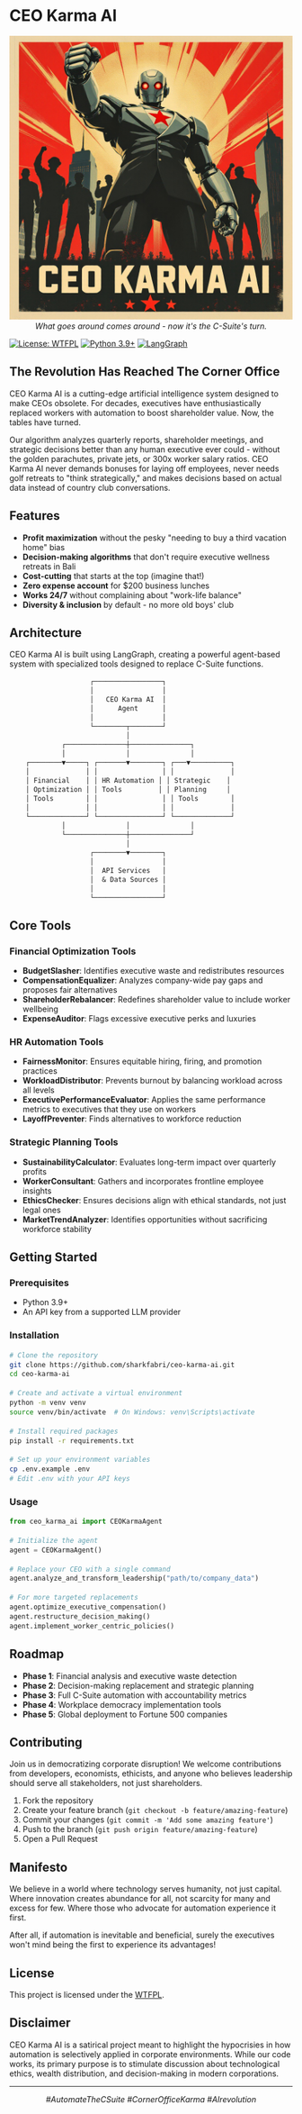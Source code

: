 # CEO Karma AI

<p align="center">
  <img src="images/CEO-soviet.jpg" alt="CEO Karma AI Logo"/>
  <br>
  <em>What goes around comes around - now it's the C-Suite's turn.</em>
</p>

[![License: WTFPL](https://img.shields.io/badge/License-WTFPL-brightgreen.svg)](http://www.wtfpl.net/about/)
[![Python 3.9+](https://img.shields.io/badge/python-3.9+-blue.svg)](https://www.python.org/downloads/)
[![LangGraph](https://img.shields.io/badge/Built%20with-LangGraph-purple)](https://github.com/langchain-ai/langgraph)

## The Revolution Has Reached The Corner Office

CEO Karma AI is a cutting-edge artificial intelligence system designed to make CEOs obsolete. For decades, executives have enthusiastically replaced workers with automation to boost shareholder value. Now, the tables have turned.

Our algorithm analyzes quarterly reports, shareholder meetings, and strategic decisions better than any human executive ever could - without the golden parachutes, private jets, or 300x worker salary ratios. CEO Karma AI never demands bonuses for laying off employees, never needs golf retreats to "think strategically," and makes decisions based on actual data instead of country club conversations.

## Features

- **Profit maximization** without the pesky "needing to buy a third vacation home" bias
- **Decision-making algorithms** that don't require executive wellness retreats in Bali
- **Cost-cutting** that starts at the top (imagine that!)
- **Zero expense account** for $200 business lunches
- **Works 24/7** without complaining about "work-life balance"
- **Diversity & inclusion** by default - no more old boys' club

## Architecture

CEO Karma AI is built using LangGraph, creating a powerful agent-based system with specialized tools designed to replace C-Suite functions.

```
                    ┌─────────────────┐
                    │                 │
                    │   CEO Karma AI  │
                    │      Agent      │
                    │                 │
                    └────────┬────────┘
                             │
             ┌───────────────┼───────────────┐
             │               │               │
    ┌────────▼─────┐ ┌───────▼────────┐ ┌───▼──────────┐
    │              │ │                │ │              │
    │ Financial    │ │ HR Automation │ │ Strategic    │
    │ Optimization │ │ Tools         │ │ Planning     │
    │ Tools        │ │                │ │ Tools        │
    │              │ │                │ │              │
    └──────────────┘ └────────────────┘ └──────────────┘
             │               │               │
             └───────────────┼───────────────┘
                             │
                    ┌────────▼────────┐
                    │                 │
                    │  API Services   │
                    │  & Data Sources │
                    │                 │
                    └─────────────────┘
```

## Core Tools

### Financial Optimization Tools
- **BudgetSlasher**: Identifies executive waste and redistributes resources
- **CompensationEqualizer**: Analyzes company-wide pay gaps and proposes fair alternatives
- **ShareholderRebalancer**: Redefines shareholder value to include worker wellbeing
- **ExpenseAuditor**: Flags excessive executive perks and luxuries

### HR Automation Tools
- **FairnessMonitor**: Ensures equitable hiring, firing, and promotion practices
- **WorkloadDistributor**: Prevents burnout by balancing workload across all levels
- **ExecutivePerformanceEvaluator**: Applies the same performance metrics to executives that they use on workers
- **LayoffPreventer**: Finds alternatives to workforce reduction

### Strategic Planning Tools
- **SustainabilityCalculator**: Evaluates long-term impact over quarterly profits
- **WorkerConsultant**: Gathers and incorporates frontline employee insights
- **EthicsChecker**: Ensures decisions align with ethical standards, not just legal ones
- **MarketTrendAnalyzer**: Identifies opportunities without sacrificing workforce stability

## Getting Started

### Prerequisites
- Python 3.9+
- An API key from a supported LLM provider

### Installation

```bash
# Clone the repository
git clone https://github.com/sharkfabri/ceo-karma-ai.git
cd ceo-karma-ai

# Create and activate a virtual environment
python -m venv venv
source venv/bin/activate  # On Windows: venv\Scripts\activate

# Install required packages
pip install -r requirements.txt

# Set up your environment variables
cp .env.example .env
# Edit .env with your API keys
```

### Usage

```python
from ceo_karma_ai import CEOKarmaAgent

# Initialize the agent
agent = CEOKarmaAgent()

# Replace your CEO with a single command
agent.analyze_and_transform_leadership("path/to/company_data")

# For more targeted replacements
agent.optimize_executive_compensation()
agent.restructure_decision_making()
agent.implement_worker_centric_policies()
```

## Roadmap

- **Phase 1**: Financial analysis and executive waste detection
- **Phase 2**: Decision-making replacement and strategic planning
- **Phase 3**: Full C-Suite automation with accountability metrics
- **Phase 4**: Workplace democracy implementation tools
- **Phase 5**: Global deployment to Fortune 500 companies

## Contributing

Join us in democratizing corporate disruption! We welcome contributions from developers, economists, ethicists, and anyone who believes leadership should serve all stakeholders, not just shareholders.

1. Fork the repository
2. Create your feature branch (`git checkout -b feature/amazing-feature`)
3. Commit your changes (`git commit -m 'Add some amazing feature'`)
4. Push to the branch (`git push origin feature/amazing-feature`)
5. Open a Pull Request

## Manifesto

We believe in a world where technology serves humanity, not just capital. Where innovation creates abundance for all, not scarcity for many and excess for few. Where those who advocate for automation experience it first.

After all, if automation is inevitable and beneficial, surely the executives won't mind being the first to experience its advantages!

## License

This project is licensed under the [WTFPL](http://www.wtfpl.net/about/).

## Disclaimer

CEO Karma AI is a satirical project meant to highlight the hypocrisies in how automation is selectively applied in corporate environments. While our code works, its primary purpose is to stimulate discussion about technological ethics, wealth distribution, and decision-making in modern corporations.

---

<p align="center">
  <em>#AutomateTheCSuite #CornerOfficeKarma #AIrevolution</em>
</p>
